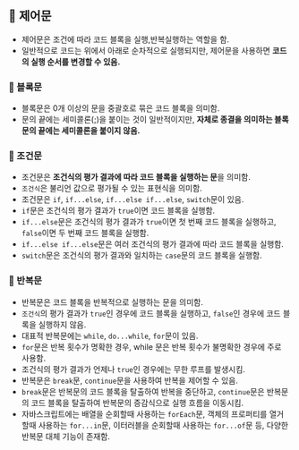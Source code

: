 ## 📌 제어문

- 제어문은 조건에 따라 코드 블록을 실행,반복실행하는 역할을 함.
- 일반적으로 코드는 위에서 아래로 순차적으로 실행되지만, 제어문을 사용하면 **코드의 실행 순서를 변경할 수 있음.**

### 📌 블록문
- 블록문은 0개 이상의 문을 중괄호로 묶은 코드 블록을 의미함.
- 문의 끝에는 세미콜론(;)을 붙이는 것이 일반적이지만, **자체로 종결을 의미하는 블록문의 끝에는 세미콜론을 붙이지 않음.**

### 📌 조건문
- 조건문은 **조건식의 평가 결과에 따라 코드 블록을 실행하는 문**을 의미함.
- `조건식`은 불리언 값으로 평가될 수 있는 표현식을 의미함.
- 조건문은 `if`, `if...else`, `if...else if...else`, `switch`문이 있음.
- `if`문은 조건식의 평가 결과가 `true`이면 코드 블록을 실행함.
- `if...else`문은 조건식의 평가 결과가 `true`이면 첫 번째 코드 블록을 실행하고, `false`이면 두 번째 코드 블록을 실행함.
- `if...else if...else`문은 여러 조건식의 평가 결과에 따라 코드 블록을 실행함.
- `switch`문은 조건식의 평가 결과와 일치하는 `case`문의 코드 블록을 실행함.

### 📌 반복문
- 반복문은 코드 블록을 반복적으로 실행하는 문을 의미함.
- `조건식`의 평가 결과가 `true`인 경우에 코드 블록을 실행하고, `false`인 경우에 코드 블록을 실행하지 않음.
- 대표적 반복문에는 `while`, `do...while`, `for`문이 있음.
- `for`문은 반복 횟수가 명확한 경우, while 문은 반복 횟수가 불명확한 경우에 주로 사용함.
- 조건식의 평가 결과가 언제나 `true`인 경우에는 무한 루프를 발생시킴.
- 반복문은 `break`문, `continue`문을 사용하여 반복을 제어할 수 있음.
- `break`문은 반복문의 코드 블록을 탈출하여 반복을 중단하고, `continue`문은 반복문의 코드 블록을 탈출하여 반복문의 증감식으로 실행 흐름을 이동시킴.
- 자바스크립트에는 배열을 순회할때 사용하는 `forEach`문, 객체의 프로퍼티를 열거할때 사용하는 `for...in`문, 이터러블을 순회할때 사용하는 `for...of`문 등, 다양한 반복문 대체 기능이 존재함.


